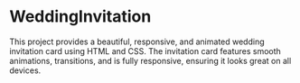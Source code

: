 # WeddingInvitation

This project provides a beautiful, responsive, and animated wedding invitation card using HTML and CSS. The invitation card features smooth animations, transitions, and is fully responsive, ensuring it looks great on all devices.
